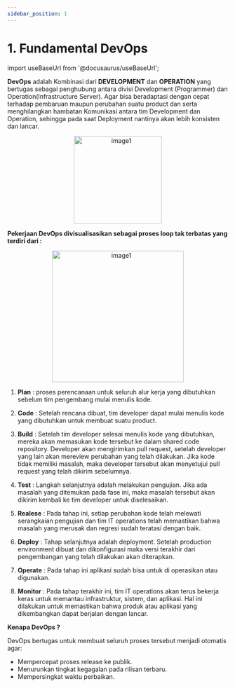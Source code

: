 ```yaml
---
sidebar_position: 1
---
```


# 1. Fundamental DevOps  
import useBaseUrl from '@docusaurus/useBaseUrl';

**DevOps** adalah Kombinasi dari **DEVELOPMENT** dan **OPERATION** yang bertugas sebagai penghubung antara divisi Development (Programmer) dan Operation(Infrastructure Server). Agar bisa beradaptasi dengan cepat terhadap pembaruan maupun perubahan suatu product dan serta menghilangkan hambatan Komunikasi antara tim Development dan Operation, sehingga pada saat Deployment nantinya akan lebih konsisten dan lancar.

<center>
<img alt="image1" src={useBaseUrl('img/docs/new.pic.JPG')} height="200px"/>
</center>

**Pekerjaan DevOps divisualisasikan sebagai proses loop tak terbatas yang terdiri dari :**

<center>
<img alt="image1" src={useBaseUrl('img/docs/image-1.png')} height="300px"/>
</center>

   1. **Plan** : proses perencanaan untuk seluruh alur kerja yang dibutuhkan sebelum tim pengembang mulai menulis kode.

   2. **Code** : Setelah rencana dibuat, tim developer dapat mulai menulis kode yang dibutuhkan untuk membuat suatu product.

   3. **Build** : Setelah tim developer selesai menulis kode yang dibutuhkan, mereka akan memasukan kode tersebut ke dalam shared code repository. Developer akan mengirimkan pull request, setelah developer yang lain akan mereview perubahan yang telah dilakukan. Jika kode tidak memiliki masalah, maka developer tersebut akan menyetujui pull request yang telah dikirim sebelumnya.

   4. **Test** : Langkah selanjutnya adalah melakukan pengujian. Jika ada masalah yang ditemukan pada fase ini, maka masalah tersebut akan dikirim kembali ke tim developer untuk diselesaikan.

   5. **Realese** : Pada tahap ini, setiap perubahan kode telah melewati serangkaian pengujian dan tim IT operations telah memastikan bahwa masalah yang merusak dan regresi sudah teratasi dengan baik.

   6. **Deploy** : Tahap selanjutnya adalah deployment. Setelah production environment dibuat dan dikonfigurasi maka versi terakhir dari pengembangan yang telah dilakukan akan diterapkan.

   7. **Operate** : Pada tahap ini aplikasi sudah bisa untuk di operasikan atau digunakan.

   8. **Monitor** : Pada tahap terakhir ini, tim IT operations akan terus bekerja keras untuk memantau infrastruktur, sistem, dan aplikasi. Hal ini dilakukan untuk memastikan bahwa produk atau aplikasi yang dikembangkan dapat berjalan dengan lancar.

**Kenapa DevOps ?**

DevOps bertugas untuk membuat seluruh proses tersebut menjadi otomatis agar:

- Mempercepat proses release ke publik. 
- Menurunkan tingkat kegagalan pada rilisan terbaru. 
- Mempersingkat waktu perbaikan. 

